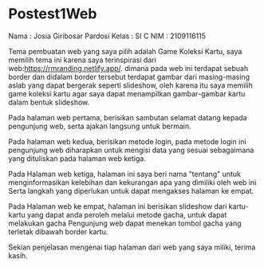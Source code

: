 # Postest1Web

Nama : Josia Giribosar Pardosi
Kelas : SI C
NIM : 2109116115

Tema pembuatan web yang saya pilih adalah Game Koleksi Kartu, saya memilih tema ini karena saya terinspirasi dari web:https://rmranding.netlify.app/. dimana pada web ini
terdapat sebuah border dan didalam border tersebut terdapat gambar dari masing-masing aslab yang dapat bergerak seperti slideshow, oleh karena itu saya memilih game koleksi kartu
agar saya dapat menampilkan gambar-gambar kartu dalam bentuk slideshow.

Pada halaman web pertama, berisikan sambutan selamat datang kepada pengunjung web, serta ajakan langsung untuk bermain.

Pada halaman web kedua, berisikan metode login,
pada metode login ini pengunjung web diharapkan untuk mengisi data yang sesuai sebagaimana yang dituliskan pada halaman web ketiga.

Pada Halaman web ketiga, halaman ini saya beri nama "tentang" untuk menginformasikan kelebihan dan kekurangan apa yang dimiliki oleh web ini
Serta langkah yang diperlukan untuk dapat mengakses halaman ke empat.

Pada Halaman web ke empat, halaman ini berisikan slideshow dari kartu-kartu yang dapat anda peroleh melalui metode gacha, untuk dapat melakukan gacha
Pengunjung web dapat menekan tombol gacha yang terletak dibawah border kartu.

Sekian penjelasan mengenai tiap halaman dari web yang saya miliki, terima kasih.
